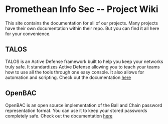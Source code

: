 # Promethean Info Sec -- Project Wiki

This site contains the documentation for all of our projects.  Many projects have their own documentation within their repo.  But you can find it all here for your convenience.


## TALOS
TALOS is an Active Defense framework built to help you keep your networks truly safe. It standardizes Active Defense allowing you to teach your teams how to use all the tools through one easy console.  It also allows for automation and scripting.  Check out the documentation [here](#!TALOS/index.md)

## OpenBAC

OpenBAC is an open source implementation of the Ball and Chain password representation format.  You can use it to keep your stored passwords completely safe.  Check out the documentation [here](#!OpenBAC/)

